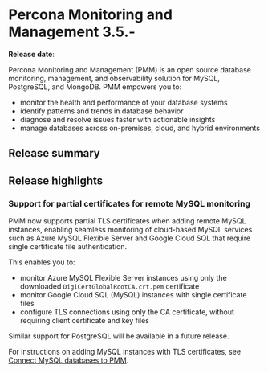 # Percona Monitoring and Management 3.5.-

**Release date**:

Percona Monitoring and Management (PMM) is an open source database monitoring, management, and observability solution for MySQL, PostgreSQL, and MongoDB. PMM empowers you to: 

- monitor the health and performance of your database systems
- identify patterns and trends in database behavior
- diagnose and resolve issues faster with actionable insights
- manage databases across on-premises, cloud, and hybrid environments

## Release summary

## Release highlights

### Support for partial certificates for remote MySQL monitoring

PMM now supports partial TLS certificates when adding remote MySQL instances, enabling seamless monitoring of cloud-based MySQL services such as Azure MySQL Flexible Server and Google Cloud SQL that require single certificate file authentication.

This enables you to:

- monitor Azure MySQL Flexible Server instances using only the downloaded `DigiCertGlobalRootCA.crt.pem` certificate
- monitor Google Cloud SQL (MySQL) instances with single certificate files
- configure TLS connections using only the CA certificate, without requiring client certificate and key files

Similar support for PostgreSQL will be available in a future release.

For instructions on adding MySQL instances with TLS certificates, see [Connect MySQL databases to PMM](../install-pmm/install-pmm-client/connect-database/mysql/mysql.html).
